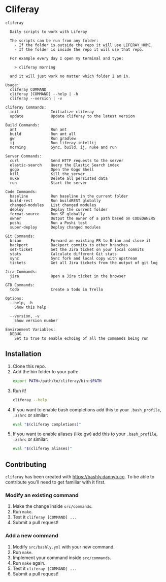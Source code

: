 # Cliferay

```
cliferay

  Daily scripts to work with Liferay
  
  The scripts can be run from any folder:
    - If the folder is outside the repo it will use LIFERAY_HOME.
    - If the folder is inside the repo it will use that repo. 
    
  For example every day I open my terminal and type:
  
    > cliferay morning
  
  and it will just work no matter which folder I am in.

Usage:
  cliferay COMMAND
  cliferay [COMMAND] --help | -h
  cliferay --version | -v

cliferay Commands:
  init              Initialize cliferay
  update            Update cliferay to the latest version

Build Commands:
  ant               Run ant
  build             Run ant all
  gw                Run gradlew
  ij                Run liferay-intellij
  morning           Sync, build, ij, nuke and run

Server Commands:
  curl              Send HTTP requests to the server
  elastic-search    Query the Elastic Search index
  gogo              Open the Gogo Shell
  kill              Kill the server
  nuke              Delete all persisted data
  run               Start the server

Code Commands:
  baseline          Run baseline in the current folder
  build-rest        Run buildREST globally
  changed-modules   List changed modules
  deploy            Deploy the current folder
  format-source     Run SF globally
  owner             Output the owner of a path based on CODEOWNERS
  poshi             Run a Poshi test
  super-deploy      Deploy changed modules

Git Commands:
  brian             Forward an existing PR to Brian and close it
  backport          Backport commits to other branches
  set-ticket        Set the Jira ticket on your local commits
  stats             Calculate different Git stats
  sync              Sync fork and local copy with upstream
  tickets           Get all Jira tickets from the output of git log

Jira Commands:
  jira              Open a Jira ticket in the browser

GTD Commands:
  todo              Create a todo in Trello

Options:
  --help, -h
    Show this help

  --version, -v
    Show version number

Environment Variables:
  DEBUG
    Set to true to enable echoing of all the commands being run
```

## Installation
1. Clone this repo.
2. Add the bin folder to your path:
    ```bash
    export PATH=/path/to/cliferay/bin:$PATH
    ```
3. Run it!
    ```bash
    cliferay --help
    ```
4. If you want to enable bash completions add this to your `.bash_profile`, `.zshrc` or similar:
    ```bash
    eval "$(cliferay completions)"
    ```
4. If you want to enable aliases (like gw) add this to your `.bash_profile`, `.zshrc` or similar:
    ```bash
    eval "$(cliferay aliases)"
    ```

## Contributing

`cliferay` has been created with https://bashly.dannyb.co. To be able to contribute you'll need to get familiar with it first.

### Modify an existing command
1. Make the change inside `src/commands`.
2. Run `make`.
3. Test it `cliferay [COMMAND] ...`
4. Submit a pull request!

### Add a new command
1. Modify `src/bashly.yml` with your new command.
2. Run `make`.
3. Implement your command inside `src/commands`.
4. Run `make` again.
5. Test it `cliferay [COMMAND] ...`
6. Submit a pull request!